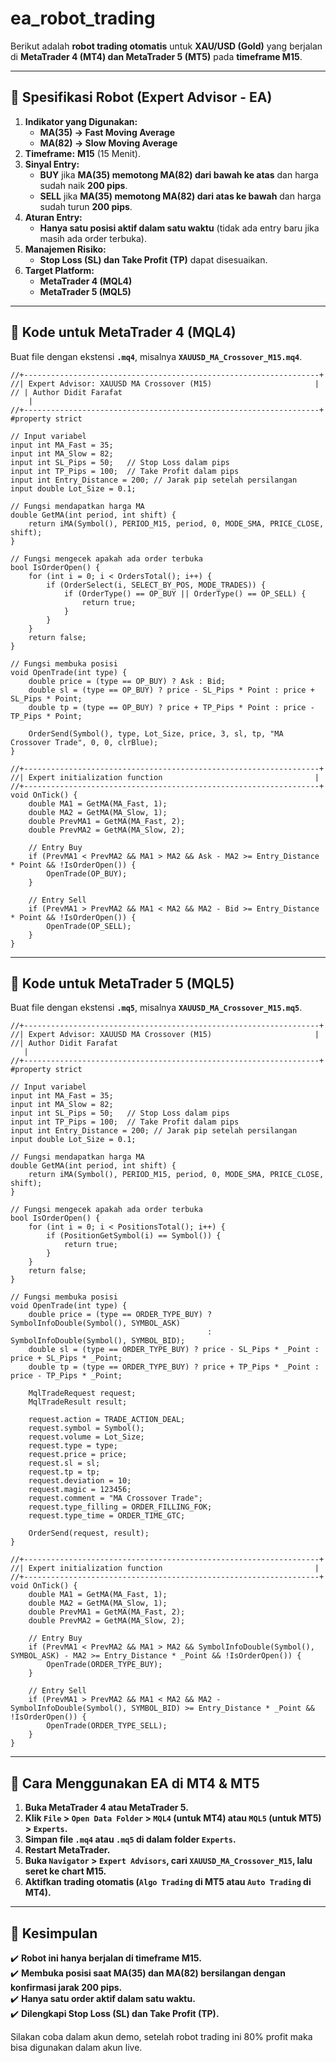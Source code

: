 # ea_robot_trading
Berikut adalah **robot trading otomatis** untuk **XAU/USD (Gold)** yang berjalan di **MetaTrader 4 (MT4) dan MetaTrader 5 (MT5)** pada **timeframe M15**.  

---

## **📌 Spesifikasi Robot (Expert Advisor - EA)**
1. **Indikator yang Digunakan:**  
   - **MA(35) → Fast Moving Average**  
   - **MA(82) → Slow Moving Average**  
2. **Timeframe:** **M15** (15 Menit).  
3. **Sinyal Entry:**  
   - **BUY** jika **MA(35) memotong MA(82) dari bawah ke atas** dan harga sudah naik **200 pips**.  
   - **SELL** jika **MA(35) memotong MA(82) dari atas ke bawah** dan harga sudah turun **200 pips**.  
4. **Aturan Entry:**  
   - **Hanya satu posisi aktif dalam satu waktu** (tidak ada entry baru jika masih ada order terbuka).  
5. **Manajemen Risiko:**  
   - **Stop Loss (SL) dan Take Profit (TP)** dapat disesuaikan.  
6. **Target Platform:**  
   - **MetaTrader 4 (MQL4)**  
   - **MetaTrader 5 (MQL5)**  

---

## **📌 Kode untuk MetaTrader 4 (MQL4)**
Buat file dengan ekstensi **`.mq4`**, misalnya **`XAUUSD_MA_Crossover_M15.mq4`**.

```mql4
//+------------------------------------------------------------------+
//| Expert Advisor: XAUUSD MA Crossover (M15)                       |
// | Author Didit Farafat
    |
//+------------------------------------------------------------------+
#property strict

// Input variabel
input int MA_Fast = 35;
input int MA_Slow = 82;
input int SL_Pips = 50;   // Stop Loss dalam pips
input int TP_Pips = 100;  // Take Profit dalam pips
input int Entry_Distance = 200; // Jarak pip setelah persilangan
input double Lot_Size = 0.1;

// Fungsi mendapatkan harga MA
double GetMA(int period, int shift) {
    return iMA(Symbol(), PERIOD_M15, period, 0, MODE_SMA, PRICE_CLOSE, shift);
}

// Fungsi mengecek apakah ada order terbuka
bool IsOrderOpen() {
    for (int i = 0; i < OrdersTotal(); i++) {
        if (OrderSelect(i, SELECT_BY_POS, MODE_TRADES)) {
            if (OrderType() == OP_BUY || OrderType() == OP_SELL) {
                return true;
            }
        }
    }
    return false;
}

// Fungsi membuka posisi
void OpenTrade(int type) {
    double price = (type == OP_BUY) ? Ask : Bid;
    double sl = (type == OP_BUY) ? price - SL_Pips * Point : price + SL_Pips * Point;
    double tp = (type == OP_BUY) ? price + TP_Pips * Point : price - TP_Pips * Point;

    OrderSend(Symbol(), type, Lot_Size, price, 3, sl, tp, "MA Crossover Trade", 0, 0, clrBlue);
}

//+------------------------------------------------------------------+
//| Expert initialization function                                  |
//+------------------------------------------------------------------+
void OnTick() {
    double MA1 = GetMA(MA_Fast, 1);
    double MA2 = GetMA(MA_Slow, 1);
    double PrevMA1 = GetMA(MA_Fast, 2);
    double PrevMA2 = GetMA(MA_Slow, 2);

    // Entry Buy
    if (PrevMA1 < PrevMA2 && MA1 > MA2 && Ask - MA2 >= Entry_Distance * Point && !IsOrderOpen()) {
        OpenTrade(OP_BUY);
    }

    // Entry Sell
    if (PrevMA1 > PrevMA2 && MA1 < MA2 && MA2 - Bid >= Entry_Distance * Point && !IsOrderOpen()) {
        OpenTrade(OP_SELL);
    }
}
```

---

## **📌 Kode untuk MetaTrader 5 (MQL5)**
Buat file dengan ekstensi **`.mq5`**, misalnya **`XAUUSD_MA_Crossover_M15.mq5`**.

```mql5
//+------------------------------------------------------------------+
//| Expert Advisor: XAUUSD MA Crossover (M15)                       |
//| Author Didit Farafat
   |
//+------------------------------------------------------------------+
#property strict

// Input variabel
input int MA_Fast = 35;
input int MA_Slow = 82;
input int SL_Pips = 50;   // Stop Loss dalam pips
input int TP_Pips = 100;  // Take Profit dalam pips
input int Entry_Distance = 200; // Jarak pip setelah persilangan
input double Lot_Size = 0.1;

// Fungsi mendapatkan harga MA
double GetMA(int period, int shift) {
    return iMA(Symbol(), PERIOD_M15, period, 0, MODE_SMA, PRICE_CLOSE, shift);
}

// Fungsi mengecek apakah ada order terbuka
bool IsOrderOpen() {
    for (int i = 0; i < PositionsTotal(); i++) {
        if (PositionGetSymbol(i) == Symbol()) {
            return true;
        }
    }
    return false;
}

// Fungsi membuka posisi
void OpenTrade(int type) {
    double price = (type == ORDER_TYPE_BUY) ? SymbolInfoDouble(Symbol(), SYMBOL_ASK) 
                                            : SymbolInfoDouble(Symbol(), SYMBOL_BID);
    double sl = (type == ORDER_TYPE_BUY) ? price - SL_Pips * _Point : price + SL_Pips * _Point;
    double tp = (type == ORDER_TYPE_BUY) ? price + TP_Pips * _Point : price - TP_Pips * _Point;
    
    MqlTradeRequest request;
    MqlTradeResult result;

    request.action = TRADE_ACTION_DEAL;
    request.symbol = Symbol();
    request.volume = Lot_Size;
    request.type = type;
    request.price = price;
    request.sl = sl;
    request.tp = tp;
    request.deviation = 10;
    request.magic = 123456;
    request.comment = "MA Crossover Trade";
    request.type_filling = ORDER_FILLING_FOK;
    request.type_time = ORDER_TIME_GTC;

    OrderSend(request, result);
}

//+------------------------------------------------------------------+
//| Expert initialization function                                  |
//+------------------------------------------------------------------+
void OnTick() {
    double MA1 = GetMA(MA_Fast, 1);
    double MA2 = GetMA(MA_Slow, 1);
    double PrevMA1 = GetMA(MA_Fast, 2);
    double PrevMA2 = GetMA(MA_Slow, 2);

    // Entry Buy
    if (PrevMA1 < PrevMA2 && MA1 > MA2 && SymbolInfoDouble(Symbol(), SYMBOL_ASK) - MA2 >= Entry_Distance * _Point && !IsOrderOpen()) {
        OpenTrade(ORDER_TYPE_BUY);
    }

    // Entry Sell
    if (PrevMA1 > PrevMA2 && MA1 < MA2 && MA2 - SymbolInfoDouble(Symbol(), SYMBOL_BID) >= Entry_Distance * _Point && !IsOrderOpen()) {
        OpenTrade(ORDER_TYPE_SELL);
    }
}
```

---

## **📌 Cara Menggunakan EA di MT4 & MT5**
1. **Buka MetaTrader 4 atau MetaTrader 5.**
2. **Klik `File` > `Open Data Folder` > `MQL4` (untuk MT4) atau `MQL5` (untuk MT5) > `Experts`.**
3. **Simpan file `.mq4` atau `.mq5` di dalam folder `Experts`.**
4. **Restart MetaTrader.**
5. **Buka `Navigator` > `Expert Advisors`, cari `XAUUSD_MA_Crossover_M15`, lalu seret ke chart M15.**
6. **Aktifkan trading otomatis (`Algo Trading` di MT5 atau `Auto Trading` di MT4).**

---

## **📌 Kesimpulan**
✔️ **Robot ini hanya berjalan di timeframe M15.**  
✔️ **Membuka posisi saat MA(35) dan MA(82) bersilangan dengan konfirmasi jarak 200 pips.**  
✔️ **Hanya satu order aktif dalam satu waktu.**  
✔️ **Dilengkapi Stop Loss (SL) dan Take Profit (TP).**  

Silakan coba dalam akun demo, setelah robot trading ini 80% profit maka bisa digunakan dalam akun live.
